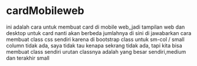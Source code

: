 # cardMobileweb
ini adalah cara untuk membuat card di mobile web,,jadi tampilan web dan desktop untuk card nanti akan berbeda jumlahnya
di sini di jawabarkan cara membuat class css sendiri karena di bootstrap class untuk sm-col / small column tidak ada, saya tidak tau kenapa sekrang tidak ada, tapi kita bisa membuat class sendiri
urutan classnya adalah yang besar sendiri,medium dan terakhir small
